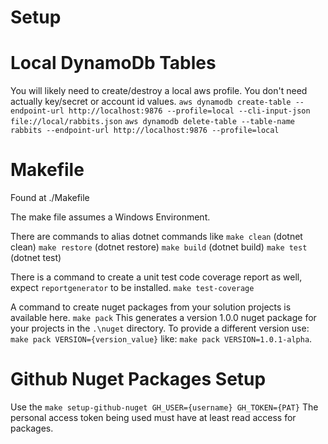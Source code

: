 # Setup

# Local DynamoDb Tables
You will likely need to create/destroy a local aws profile. You don't need actually key/secret or account id values.
`aws dynamodb create-table --endpoint-url http://localhost:9876 --profile=local --cli-input-json file://local/rabbits.json`
`aws dynamodb delete-table --table-name rabbits --endpoint-url http://localhost:9876 --profile=local`



# Makefile
Found at ./Makefile

The make file assumes a Windows Environment. 

There are commands to alias dotnet commands like
`make clean` (dotnet clean)
`make restore` (dotnet restore)
`make build` (dotnet build)
`make test` (dotnet test)

There is a command to create a unit test code coverage report as well, expect `reportgenerator` to be installed.
`make test-coverage`

A command to create nuget packages from your solution projects is available here.
`make pack`
This generates a version 1.0.0 nuget package for your projects in the `.\nuget` directory.
To provide a different version use: `make pack VERSION={version_value}` like:
`make pack VERSION=1.0.1-alpha`.

# Github Nuget Packages Setup
Use the `make setup-github-nuget GH_USER={username} GH_TOKEN={PAT}`
The personal access token being used must have at least read access for packages.